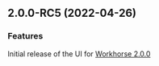 

<!--
### Bug Fixes
### Features
### BREAKING CHANGES
-->

<a name="2.0.0-RC5"></a>

## 2.0.0-RC5 (2022-04-26)

### Features

Initial release of the UI for [Workhorse 2.0.0](https://github.com/coodoo-workhorse/workhorse)

